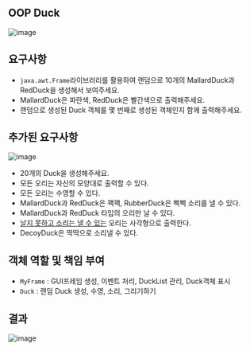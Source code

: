 ## OOP Duck

![image](https://github.com/wooyong99/OOP_Duck/assets/85385921/20058f48-732d-4f21-873f-cb6ec9c7e0d0)

## 요구사항

- ```java.awt.Frame```라이브러리를 활용하여 랜덤으로 10개의 MallardDuck과 RedDuck을 생성해서 보여주세요.
- MallardDuck은 파란색, RedDuck은 빨간색으로 출력해주세요.
- 랜덤으로 생성된 Duck 객체를 몇 번째로 생성된 객체인지 함께 출력해주세요.

## 추가된 요구사항

![image](https://github.com/wooyong99/OOP_Duck/assets/85385921/b0ec6af7-a002-4c2c-811b-903daa83d9cf)

- 20개의 Duck을 생성해주세요.
- 모든 오리는 자신의 모양대로 출력할 수 있다.
- 모든 오리는 수영할 수 있다.
- MallardDuck과 RedDuck은 꽥꽥, RubberDuck은 삑삑 소리를 낼 수 있다.
- MallardDuck과 RedDuck 타입의 오리만 날 수 있다.
- <u>날지 못하고 소리는 낼 수 있는</u> 오리는 사각형으로 출력한다.
- DecoyDuck은 딱딱으로 소리낼 수 있다.

## 객체 역할 및 책임 부여

- ```MyFrame``` : GUI프레임 생성, 이벤트 처리, DuckList 관리, Duck객체 표시
- ```Duck``` : 랜덤 Duck 생성, 수영, 소리, 그리기하기

## 결과

![image](https://github.com/wooyong99/OOP_Duck/assets/85385921/54162d9f-4779-4a7c-8361-0c20e3635388)





